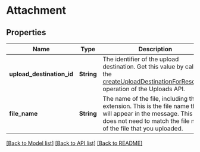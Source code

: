 # Attachment

## Properties

Name | Type | Description | Notes
------------ | ------------- | ------------- | -------------
**upload_destination_id** | **String** | The identifier of the upload destination. Get this value by calling the [createUploadDestinationForResource](doc:uploads-api-reference#post-uploads2020-11-01uploaddestinationsresource) operation of the Uploads API. | 
**file_name** | **String** | The name of the file, including the extension. This is the file name that will appear in the message. This does not need to match the file name of the file that you uploaded. | 

[[Back to Model list]](../README.md#documentation-for-models) [[Back to API list]](../README.md#documentation-for-api-endpoints) [[Back to README]](../README.md)


